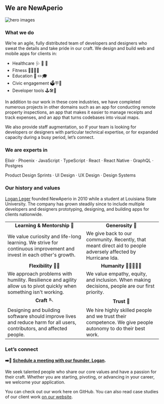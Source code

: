 ## We are NewAperio

![hero images](https://user-images.githubusercontent.com/1529366/173092313-2938e23d-8e4b-4d93-87f8-c827d38c4002.png)

### What we do

We’re an agile, fully distributed team of developers and designers who sweat the details and take pride in our craft. We design and build web and mobile apps for clients in:

- Healthcare 🩺 🏥 💊
- Fitness 👟🥦🏋🏽
- Education 🏫 ✏️🎓
- Civic engagement 🗳️🪧📣
- Developer tools 🕹️🛠️🤖

In addition to our work in these core industries, we have completed numerous projects in other domains such as an app for conducting remote property inspections, an app that makes it easier to manage receipts and track expenses, and an app that turns codebases into visual maps.

We also provide staff augmentation, so if your team is looking for developers or designers with particular technical expertise, or for expanded capacity during a busy period, let’s connect.

### We are experts in

Elixir · Phoenix · JavaScript · TypeScript · React · React Native · GraphQL · Postgres

Product Design Sprints · UI Design · UX Design · Design Systems

### Our history and values

[Logan Leger](https://github.com/lleger) founded NewAperio in 2010 while a student at Louisiana State University. The company has grown steadily since to include multiple developers and designers prototyping, designing, and building apps for clients nationwide. 

<table>
  <tr></tr>  
  <tr align="center">
    <td><strong>Learning & Mentorship 📖</strong></td>
    <td><strong>Generosity 🎪</strong></td>
  </tr>
  <tr>
    <td>We value curiosity and life-long learning. We strive for continuous improvement and invest in each other's growth.</td>
    <td>We give back to our community. Recently, that meant direct aid to people adversely affected by Hurricane Ida.</td>
  </tr>
  <tr align="center">
    <td><strong>Flexibility 🤸🏾</strong></td>
    <td><strong>Humanity 🧑🏼‍🤝‍🧑🏻</strong></td>
  </tr>
  <tr>
    <td>We approach problems with humility. Resilience and agility allow us to pivot quickly when something isn't working.</td>
    <td>We value empathy, equity, and inclusion. When making decisions, people are our first priority.</td>
  </tr>
  <tr align="center">
    <td><strong>Craft 🪡</strong></td>
    <td><strong>Trust 🧠</strong></td>
  </tr>
  <tr>
    <td>Designing and building software should improve lives and reduce harm for all users, contributors, and affected people.</td>
    <td>We hire highly skilled people and we trust their competence. We give people autonomy to do their best work.</td>
  </tr>
</table>

### Let’s connect

**➡️📆 [Schedule a meeting with our founder, Logan](https://savvycal.com/logan/chat).**

We seek talented people who share our core values and have a passion for their craft. Whether you are starting, pivoting, or advancing in your career, we welcome your application. 

You can check out our work here on GitHub. You can also read case studies of our client work [on our website](https://newaperio.com/work).
